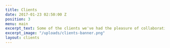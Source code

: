 ```yaml
---
title: Clients
date: 2017-01-23 02:50:00 Z
position: 3
menu: main
excerpt_text: Some of the clients we've had the pleasure of collaborating with
excerpt_image: "/uploads/clients-banner.png"
layout: clients
---
```


